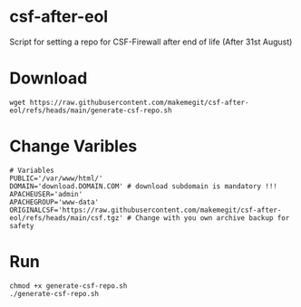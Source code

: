 # csf-after-eol
Script for setting a repo for CSF-Firewall after end of life (After 31st August)

# Download
```
wget https://raw.githubusercontent.com/makemegit/csf-after-eol/refs/heads/main/generate-csf-repo.sh
```
# Change Varibles
```
# Variables
PUBLIC='/var/www/html/'
DOMAIN='download.DOMAIN.COM' # download subdomain is mandatory !!!
APACHEUSER='admin'
APACHEGROUP='www-data'
ORIGINALCSF='https://raw.githubusercontent.com/makemegit/csf-after-eol/refs/heads/main/csf.tgz' # Change with you own archive backup for safety
```
# Run
```
chmod +x generate-csf-repo.sh
./generate-csf-repo.sh
```
